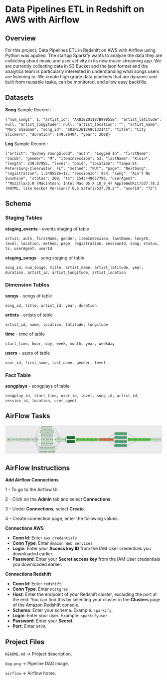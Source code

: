 # Data Pipelines ETL in Redshift on AWS with Airflow 



## **Overview**
For this project, Data Pipelines ETL in Redshift on AWS with Airflow using Python was applied. The startup Sparkify wants to analyze the data they are collecting about music and user activity in its new music streaming app. We are currently collecting data in S3 Bucket and the json format and the analytics team is particularly interested in understanding what songs users are listening to. We create high grade data pipelines that are dynamic and built from reusable tasks, can be monitored, and allow easy backfills.


## **Datasets**

**Song**
Sample Record :
```
{"num_songs": 1, "artist_id": "AR8IEZO1187B99055E", "artist_latitude": null, "artist_longitude": null, "artist_location": "", "artist_name": "Marc Shaiman", "song_id": "SOINLJW12A8C13314C", "title": "City Slickers", "duration": 149.86404, "year": 2008}
```

**Log**
Sample Record :
```
{"artist": "Sydney Youngblood", "auth": "Logged In", "firstName": "Jacob", "gender": "M", "itemInSession": 53, "lastName": "Klein", "length": 238.07955, "level": "paid", "location": "Tampa-St. Petersburg-Clearwater, FL", "method": "PUT", "page": "NextSong", "registration": 1.540558e+12, "sessionId": 954, "song": "Ain't No Sunshine", "status": 200, "ts": 1543449657796, "userAgent": ""Mozilla/5.0 (Macintosh; Intel Mac OS X 10_9_4) AppleWebKit/537.78.2 (KHTML, like Gecko) Version/7.0.6 Safari/537.78.2"", "userId": "73"}
```



## **Schema**

### Staging Tables

**staging_events** - events staging of table
```
artist, auth, firstName, gender, itemInSession, lastName, length, level, location, method, page, registration, sessionId, song, status, ts, userAgent, userId
```

**staging_songs** - song staging of table
```
song_id, num_songs, title, artist_name, artist_latitude, year, duration, artist_id, artist_longitude, artist_location
```

### Dimension Tables

**songs**  - songs of table
```
song_id, title, artist_id, year, duration
```

**artists**  - artists of table
```
artist_id, name, location, latitude, longitude
```

**time**  - time of table
```
start_time, hour, day, week, month, year, weekday
```

**users**  - users of table
```
user_id, first_name, last_name, gender, level
```

### Fact Table 

**songplays** - songplays of table
```
songplay_id, start_time, user_id, level, song_id, artist_id, session_id, location, user_agent
```


## **AirFlow Tasks**

![Alt text](dag.png?raw=true "ETL Data Sparkify")



## **AirFlow Instructions**

**Add Airflow Connections**

1 - To go to the Airflow UI.

2 - Click on the **Admin** tab and select **Connections**.

3 - Under **Connections**, select **Create**.

4 - Create connection page, enter the following values:

**Connections AWS**

* **Conn Id**: Enter `aws_credentials`
* **Conn Type**: Enter `Amazon Web Services`
* **Login**: Enter your **Access key ID** from the IAM User credentials you downloaded earlier.
* **Password**: Enter your **Secret access key** from the IAM User credentials you downloaded earlier.

**Connections Redshift**

* **Conn Id**: Enter `redshift`
* **Conn Type**: Enter `Postgres`
* **Host**: Enter the endpoint of your Redshift cluster, excluding the port at the end. You can find this by selecting your cluster in the **Clusters** page of the Amazon Redshift console.
* **Schema**: Enter your schema. Example: `sparkify`.
* **Login**: Enter your user. Example: `sparkifyuser`.
* **Password**: Enter your **Secret**.
* **Port**: Enter `5439`.


## Project Files

```README.md``` -> Project description. 

```dag.png``` -> Pipeline DAG image.

```airflow``` -> Airflow home.
